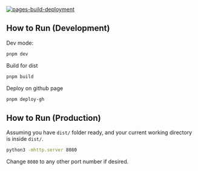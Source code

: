 [![pages-build-deployment](https://github.com/syKevinPeng/PoseFallWeb/actions/workflows/pages/pages-build-deployment/badge.svg)](https://github.com/syKevinPeng/PoseFallWeb/actions/workflows/pages/pages-build-deployment)

## How to Run (Development)

Dev mode:

```bash
pnpm dev
```

Build for dist

```bash
pnpm build
```

Deploy on github page

```bash
pnpm deploy-gh
```

## How to Run (Production)

Assuming you have `dist/` folder ready, and your current working directory is inside `dist/`.

```sh
python3 -mhttp.server 8080
```

Change `8080` to any other port number if desired.
